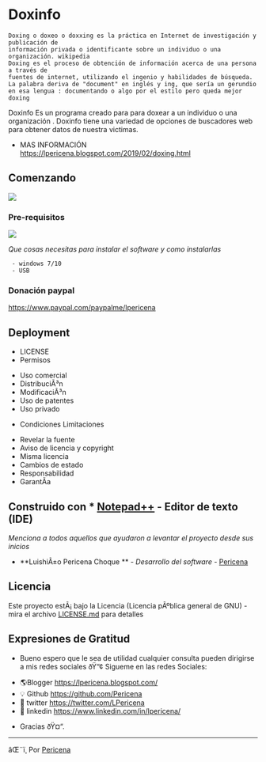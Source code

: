 # Doxinfo
```
Doxing o doxeo o doxxing es la práctica en Internet de investigación y publicación de
información privada o identificante sobre un individuo o una organización. wikipedia
Doxing es el proceso de obtención de información acerca de una persona a través de
fuentes de internet, utilizando el ingenio y habilidades de búsqueda.
La palabra deriva de "document" en inglés y ing, que sería un gerundio 
en esa lengua : documentando o algo por el estilo pero queda mejor doxing
```
Doxinfo
Es un programa creado para para doxear a un individuo o una organización .
Doxinfo tiene una variedad de opciones de buscadores web para obtener datos de nuestra victimas.
- MAS INFORMACIÓN https://lpericena.blogspot.com/2019/02/doxing.html

## Comenzando 
![](https://2.bp.blogspot.com/-3JyjMAG7EJU/XHfM90oksNI/AAAAAAAANyc/KZzjUbeO6mY88yc9F5G5p9Wm-QyNai_EACLcBGAs/s1600/Screenshot_11.png)
### Pre-requisitos 
![](https://1.bp.blogspot.com/-hUVUYxzVEpk/XHfkFt92LNI/AAAAAAAAN0I/krQXsqw-DmcTvM0eHAYuV1drsIg21uxAQCLcBGAs/s1600/Screenshot_22.png)

_Que cosas necesitas para instalar el software y como instalarlas_

```
 - windows 7/10
 - USB 
```


### Donación paypal
https://www.paypal.com/paypalme/lpericena

## Deployment 
- LICENSE
- Permisos
* Uso comercial
* DistribuciÃ³n
* ModificaciÃ³n
* Uso de patentes
* Uso privado
- Condiciones	Limitaciones
*  Revelar la fuente
*  Aviso de licencia y copyright
*  Misma licencia
*  Cambios de estado
*  Responsabilidad
*  GarantÃ­a

## Construido con * [Notepad++](https://notepad-plus-plus.org/download/) - Editor de texto (IDE)
_Menciona a todos aquellos que ayudaron a levantar el proyecto desde sus inicios_

* **LuishiÃ±o Pericena Choque ** - *Desarrollo del software* - [Pericena](https://github.com/Pericena)


## Licencia

Este proyecto estÃ¡ bajo la Licencia (Licencia pÃºblica general de GNU) - mira el archivo [LICENSE.md](LICENSE.md) para detalles

## Expresiones de Gratitud 
* Bueno espero que le sea de utilidad cualquier consulta pueden dirigirse a mis redes sociales ðŸ“¢
Sigueme en las redes Sociales:
- 🌎Blogger          https://lpericena.blogspot.com/
- 💡 Github            https://github.com/Pericena
- 🐤 twitter             https://twitter.com/LPericena
- 👦 linkedin         https://www.linkedin.com/in/lpericena/
* Gracias  ðŸ¤“.

---
âŒ¨ï¸ Por [Pericena](https://github.com/Pericena)
